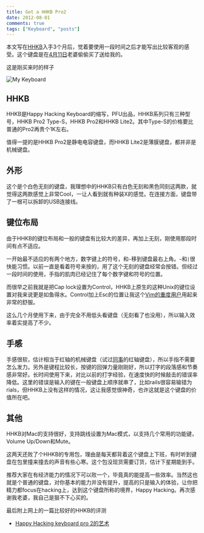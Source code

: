 ```yaml
---
title: Got a HHKB Pro2
date: 2012-08-01
comments: true
tags: ["Keyboard", "posts"]
---
```


本文写在[HHKB](http://en.wikipedia.org/wiki/Happy_Hacking_Keyboard)入手3个月后，觉着要使用一段时间之后才能写出比较客观的感受。这个键盘是在[4月11日](http://weibo.com/2051369563/ye9QmzIwW)老婆偷偷买了送给我的。

这是刚买来时的样子

![My Keyboard](http://ww3.sinaimg.cn/bmiddle/7a456a5bjw1drw179o1apj.jpg)

## HHKB

HHKB是Happy Hacking Keyboard的缩写，PFU出品，HHKB系列只有三种型号，HHKB
Pro2 Type-S，HHKB Pro2和HHKB
Lite2。其中Type-S的价格要比普通的Pro2再贵个1K左右。

值得一提的是HHKB Pro2是静电电容键盘，而HHKB
Lite2是薄膜键盘，都并非是机械键盘。

## 外形

这个是个白色无刻的键盘，我理想中的HHKB只有白色无刻和黑色同刻这两款，就觉得这两款感觉上非常Cool，一让人看到就有种装X的感觉。在连接方面，键盘带了一根可以拆卸的USB连接线。

## 键位布局

由于HHKB的键位布局和一般的键盘有比较大的差异，再加上无刻，刚使用那段时间有点不适应。

一开始最不适应的有两个地方，数字键上的符号，和`~`移到键盘最右上角。`~`和`|`很快能习惯。以前一直是看着符号来按的，用了这个无刻的键盘经常会按错。但经过一段时间的使用，手指的肌肉已经记住了每个数字键和符号的位置。

而很早之前我就是把Cap lock设置为Control，HHKB上原生的这种Unix的键位设置对我来说更是如鱼得水。Control加上Esc的位置让我这个[Vim的重度用户](https://bitbucket.org/kaichen/vimrc)用起来非常的舒服。

这么几个月使用下来，由于完全不用低头看键盘（无刻看了也没用），所以输入效率着实提高了不少。

## 手感

手感很软，估计相当于红轴的机械键盘（试过[同事](https://plus.google.com/100461408096595815099)的红轴键盘），所以手指不需要怎么发力。另外是键程比较长，按键的回弹力量刚刚好，所以打字的段落感和节奏感非常好。长时间使用下来，对比以前的打字经验，在速度快的时候敲击的错误率降低。这里的错误是输入的键在一般键盘上顺序就串了，比如rails很容易输错为rials，但HHKB上没有这样的情况，这让我感觉很神奇，也许这就是这个键盘的价值所在吧。

## 其他

HHKB对Mac的支持很好，支持跳线设置为Mac模式，以支持几个常用的功能键，Volume Up/Down和Mute。

这两天还败了个HHKB的专用包，理由是每天都背着这个键盘上下班，有时听到键盘在包里撞来撞去的声音有些心寒。这个包没现货需要订货，估计下星期能到手。

推荐大家在有经济能力的情况下可以败一个，毕竟真的能提高一些效率。当然这也就是个普通的键盘，对你基本的能力并没有提升，提高的只是输入的体验，让你把精力都focus在hacking上，达到这个键盘所称的境界，Happy Hacking。再次感谢我老婆，我自己是狠不下心买的。

最后附上网上的一篇比较好的HHKB的评测

- [Happy Hacking keyboard pro 2的艺术](http://cyher.net/peripherals/the-art-of-hhkb-pro-2)
